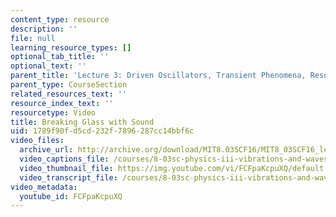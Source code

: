 ```yaml
---
content_type: resource
description: ''
file: null
learning_resource_types: []
optional_tab_title: ''
optional_text: ''
parent_title: 'Lecture 3: Driven Oscillators, Transient Phenomena, Resonance'
parent_type: CourseSection
related_resources_text: ''
resource_index_text: ''
resourcetype: Video
title: Breaking Glass with Sound
uid: 1789f90f-d5cd-232f-7896-287cc14bbf6c
video_files:
  archive_url: http://archive.org/download/MIT8.03SCF16/MIT8_03SCF16_lec03_300k.mp4
  video_captions_file: /courses/8-03sc-physics-iii-vibrations-and-waves-fall-2016/cc0f1ad3b1b85f1aa56d2ec72d7007ef_FCFpaKcpuXQ.vtt
  video_thumbnail_file: https://img.youtube.com/vi/FCFpaKcpuXQ/default.jpg
  video_transcript_file: /courses/8-03sc-physics-iii-vibrations-and-waves-fall-2016/24ada7e6510bce58a3e01f091641773d_FCFpaKcpuXQ.pdf
video_metadata:
  youtube_id: FCFpaKcpuXQ
---
```

